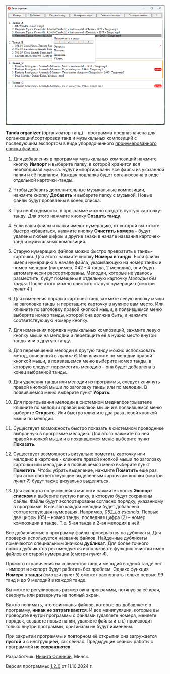![app.png](resources%2Fapp_1-1-0.png)

**Tanda organizer** (организатор танд) – программа предназначена для организации\сортировки танд и музыкальных композиций с последующим экспортом в виде упорядоченного [пронумерованного списка файлов](resources%2Fexported_fies.png).

1. Для добавления в программу музыкальных композиций нажмите кнопку **Импорт** и выберите папку, в которой хранится вся необходимая музыка. Будут импортированы все файлы из указанной папки и её подпапок. Каждая подпапка будет организована в виде отдельной карточки-танды.

2. Чтобы добавить дополнительные музыкальные композиции, нажмите кнопку **Добавить** и выберите папку с музыкой. Новые файлы будут добавлены в конец списка.

3. При необходимости, в программе можно создать пустую карточку-танду. Для этого нажмите кнопку **Создать танду**.

4. Если ваши файлы и папки имеют нумерацию, от которой вы хотите быстро избавиться, нажмите кнопку **Очистить номера** – будут удалены любые цифры и другие знаки в начале названия карточек-танд и музыкальных композиций.

5. Старую нумерацию файлов можно быстро превратить к танды-карточки. Для этого нажмите кнопку **Номера в танды**. Если файлы имели нумерацию в начале файла, указывающую на номер танды и номер мелодии (например, 042 - 4 танда, 2 мелодия), они будут автоматически рассортированы. Мелодии, которые не удалось разместить, будут помещены в отдельную карточку _Мелодии без танды_. После этого можно очистить старую нумерацию (смотри _пункт 4_.)

6. Для изменения порядка карточек-танд зажмите левую кнопку мыши на заголовке танды и перетащите карточку в нужное вам место. Или кликните по заголовку правой кнопкой мыши, в появившемся меню выберите номер танды, которой она должна быть, и нажмите соответствующую номеру кнопку.

7. Для изменения порядка музыкальных композиций, зажмите левую кнопку мыши на мелодии и перетащите её в нужно место внутри танды или в другую танду.

8. Для перемещения мелодии в другую танду можно использовать метод, описанный в _пункте 6_. Или кликните по мелодии правой кнопкой мыши, в появившемся меню выберите номер танды, в которую следует переместить мелодию – она будет добавлена в конец выбранной танды.

9. Для удаления танды или мелодии из программы, следует кликнуть правой кнопкой мыши по заголовку танды или по мелодии. В появившемся меню выберите пункт **Убрать**.

10. Для проигрывания мелодии в системном медиапроигрывателе кликните по мелодии правой кнопкой мыши и в появившемся меню выберите **Открыть**. Или быстро кликните два раза левой кнопкой мыши по мелодии.

11. Существует возможность быстро показать в системном проводнике выбранную в программе мелодию. Для этого нажмите по ней правой кнопкой мыши и в появившемся меню выберите пункт **Показать**.

12. Существует возможность визуально пометить карточку или мелодию в карточке - кликните правой кнопкой мыши по заголовку карточки или мелодии и в появившемся меню выберите пункт **Пометить**. Чтобы убрать выделение, нажмите **Пометить** еще раз. При этом соответствующие выделенным карточкам кнопки (смотри _пункт 7_) будут также визуально выделяться.

13. Для экспорта получившейся милонги нажмите кнопку **Экспорт списком** и выберите пустую папку, в которую будут сохранены файлы. Файлы будут экспортированы согласно порядку, указанному в программе. В начало каждой мелодии будет добавлена соответствующая нумерация. Например, _052_La estancia_. Первые две цифры (05) – номер танды, последняя цифра (2) – номер композиции в танде. Т.е. 5-ая танда и 2-ая мелодия в ней.

Все добавляемые в программу файлы проверяются на дубликаты. Для проверки используется название файлов. Найденные дубликаты помечаются специальным значком **дубликат**. Для более точного поиска дубликатов рекомендуется использовать функцию очистки имен файлов от старой нумерации (смотри _пункт 4_).

Прямого ограничения на количество танд и мелодий в одной танде нет - импорт и экспорт будут работать без проблем. Однако функция **Номера в танды** (смотри _пункт 5_) сможет распознать только первые 99 танд и до 9 мелодий в каждой танде.

Вы можете регулировать размер окна программы, потянув за её края, свернуть или развернуть на полный экран.

Важно понимать, что оригиналы файлов, которые вы добавляете в программу, **никак не затрагиваются**. И все манипуляции, которые вы проводите внутри программы с файлами (удаляете номера, меняете порядок, создаете новые папки, удаляете файлы и т.п.) происходит только внутри программы, оригиналы не будут изменены.

При закрытии программы и повторном её открытии она загружается **пустой** и с инструкцией, как сейчас. Предыдущие сеансы работы с программой **не сохраняются**. 

Разработчик: [Никита Осенний](https://github.com/n-osennij/tanda-organizer), Минск.

Версия программы: [1.2.0](https://github.com/n-osennij/tanda-organizer/releases) от 11.10.2024 г.